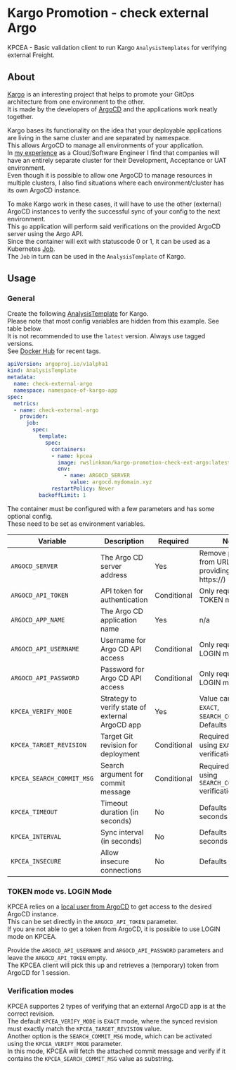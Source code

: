 # Kargo Promotion - check external Argo
KPCEA - Basic validation client to run Kargo `AnalysisTemplates` for verifying external Freight.  

## About
[Kargo](https://docs.kargo.io/user-guide/core-concepts/) is an interesting project that helps to promote your GitOps architecture from one environment to the other.  
It is made by the developers of [ArgoCD](https://argo-cd.readthedocs.io/en/stable/) and the applications work neatly together.  

Kargo bases its functionality on the idea that your deployable applications are living in the same cluster and are separated by namespace.  
This allows ArgoCD to manage all environments of your application.  
In [my experience](https://www.linkedin.com/in/rwslinkman/) as a Cloud/Software Engineer I find that companies will have an entirely separate cluster for their Development, Acceptance or UAT environment.  
Even though it is possible to allow one ArgoCD to manage resources in multiple clusters, I also find situations where each environment/cluster has its own ArgoCD instance.  

To make Kargo work in these cases, it will have to use the other (external) ArgoCD instances to verify the successful sync of your config to the next environment.  
This `go` application will perform said verifications on the provided ArgoCD server using the Argo API.  
Since the container will exit with statuscode 0 or 1, it can be used as a Kubernetes [Job](https://kubernetes.io/docs/concepts/workloads/controllers/job/).    
The `Job` in turn can be used in the `AnalysisTemplate` of Kargo.  

## Usage

### General
Create the following [AnalysisTemplate](https://docs.kargo.io/user-guide/how-to-guides/working-with-stages#verification) for Kargo.  
Please note that most config variables are hidden from this example. See table below.   
It is not recommended to use the `latest` version. Always use tagged versions.  
See [Docker Hub](https://hub.docker.com/r/rwslinkman/kargo-promotion-check-ext-argo/tags) for recent tags.  

```yaml
apiVersion: argoproj.io/v1alpha1
kind: AnalysisTemplate
metadata:
  name: check-external-argo
  namespace: namespace-of-kargo-app
spec:
  metrics:
  - name: check-external-argo
    provider:
      job:
        spec:
          template:
            spec:
              containers:
              - name: kpcea
                image: rwslinkman/kargo-promotion-check-ext-argo:latest
                env:
                  - name: ARGOCD_SERVER
                    value: argocd.mydomain.xyz
              restartPolicy: Never
          backoffLimit: 1
```

The container must be configured with a few parameters and has some optional config.  
These need to be set as environment variables.   

| Variable                  | Description                                     | Required    | Note                                                            |
|---------------------------|-------------------------------------------------|-------------|-----------------------------------------------------------------|
| `ARGOCD_SERVER`           | The Argo CD server address                      | Yes         | Remove protocol from URL when providing (no https://)           |
| `ARGOCD_API_TOKEN`        | API token for authentication                    | Conditional | Only required in TOKEN mode                                     |
| `ARGOCD_APP_NAME`         | The Argo CD application name                    | Yes         | n/a                                                             |
| `ARGOCD_API_USERNAME`     | Username for Argo CD API access                 | Conditional | Only required in LOGIN mode                                     |
| `ARGOCD_API_PASSWORD`     | Password for Argo CD API access                 | Conditional | Only required in LOGIN mode                                     |
| `KPCEA_VERIFY_MODE`       | Strategy to verify state of external ArgoCD app | Yes         | Value can be `EXACT`, `SEARCH_COMMIT_MSG`. Defaults to `EXACT`. |
| `KPCEA_TARGET_REVISION`   | Target Git revision for deployment              | Conditional | Required when using `EXACT` verification mode                   |
| `KPCEA_SEARCH_COMMIT_MSG` | Search argument for commit message              | Conditional | Required when using `SEARCH_COMMIT_MSG` verification mode       |
| `KPCEA_TIMEOUT`           | Timeout duration (in seconds)                   | No          | Defaults to `30` seconds                                        |
| `KPCEA_INTERVAL`          | Sync interval (in seconds)                      | No          | Defaults to `5` seconds                                         |
| `KPCEA_INSECURE`          | Allow insecure connections                      | No          | Defaults to `false`                                             |

### TOKEN mode vs. LOGIN Mode
KPCEA relies on a [local user from ArgoCD](https://argo-cd.readthedocs.io/en/stable/operator-manual/user-management/#create-new-user) to get access to the desired ArgoCD instance.  
This can be set directly in the `ARGOCD_API_TOKEN` parameter.   
If you are not able to get a token from ArgoCD, it is possible to use LOGIN mode on KPCEA.  

Provide the `ARGOCD_API_USERNAME` and `ARGOCD_API_PASSWORD` parameters and leave the `ARGOCD_API_TOKEN` empty.  
The KPCEA client will pick this up and retrieves a (temporary) token from ArgoCD for 1 session.   

### Verification modes
KPCEA supportes 2 types of verifying that an external ArgoCD app is at the correct revision.   
The default `KPCEA_VERIFY_MODE` is `EXACT` mode, where the synced revision must exactly match the `KPCEA_TARGET_REVISION` value.      
Another option is the `SEARCH_COMMIT_MSG` mode, which can be activated using the `KPCEA_VERIFY_MODE` parameter.   
In this mode, KPCEA will fetch the attached commit message and verify if it contains the `KPCEA_SEARCH_COMMIT_MSG` value as substring.   
